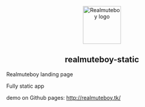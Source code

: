<p align="center"><a href="http://realmuteboy.tk/" target="_blank" rel="noopener noreferrer"><img width="100" src="https://decisive-apogee-250410.appspot.com/static/realmuteboy/img/favicon.ico" alt="Realmuteboy logo"></a></p>
<h2 align="center">realmuteboy-static</h2>

Realmuteboy landing page

Fully static app

demo on Github pages: http://realmuteboy.tk/
